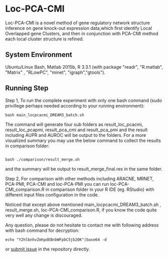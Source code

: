 # Loc-PCA-CMI

Loc-PCA-CMI is a novel method of gene regulatory network structure inference on gene knock-out expression data,which first identify Local Overlapped gene Clusters,  and then in conjunction with PCA-CMI method each local cluster structure is refined.

## System Environment
Ubuntu/Linux Bash, Matlab 2015b, R 3.3.1 (with package "readr", "R.matlab", "Matrix" , "RLowPC", "minet", "igraph","gtools").

## Running Step

Step 1,  To run the complete experiment with only one bash command (sudo privillege perhaps needed according to your running environment):
```{bash}
bash main_locpcacmi_DREAM3_batch.sh
```

The command will generate four sub folders as result_loc_pcacmi, result_loc_pcapmi, result_pca_cmi and result_pca_pmi and the result including AUPR and AUROC will be output to the folders.
For a more visualized summary you may use the below command to collect the  results in comparison folder:
```{bash}

bash ./comparison/result_merge.sh
```
and the summary will be output to result_merge_final.res in the same folder.

Step 2, For comparison with other methods including ARACNE, MRNET, PCA-PMI, PCA-CMI and loc-PCA-PMI you can run loc-PCA-CMI_comparison.R in comparison folder in your R IDE (eg. RStudio) with different input files configuration in the code.

Noticed that except above mentioned  main_locpcacmi_DREAM3_batch.sh , result_merge.sh, loc-PCA-CMI_comparison.R, if you know the code quite very well any change is discouraged.

Any question, please do not hesitate to  contact me with following address with bash command for decryption:

```{bash} 
echo "Y2hlbnhvZmhpdEBnbWFpbC5jb20K"|base64 -d
```
or [submit issue](https://github.com/chenxofhit/Loc-PCA-CMI/issues) in the repository directly.
